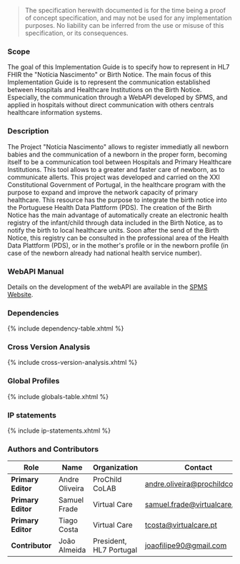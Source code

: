   <blockquote class="stu-note">
    <p>The specification herewith documented is for the time being a proof of concept specification, and may not be used for any implementation purposes. 
    No liability can be inferred from the use or misuse of this specification, or its consequences.</p>
  </blockquote>


### Scope

The goal of this Implementation Guide is to specify how to represent in HL7 FHIR the "Notícia Nascimento" or Birth Notice.
The main focus of this Implementation Guide is to represent the communication established between Hospitals and Healthcare Institutions on the Birth Notice. Especially, the communication through a WebAPI developed by SPMS, and applied in hospitals without direct communication with others centrals healthcare information systems.

### Description

The Project "Notícia Nascimento" allows to register immediatly all newborn babies and the communication of a newborn in the proper form, becoming itself to be a communication tool between Hospitals and Primary Healthcare Institutions. This tool allows to a greater and faster care of newborn, as to communicate allerts. 
This project was developed and carried on the XXI Constitutional Government of Portugal, in the healthcare program with the purpose to expand and improve the network capacity of primary healthcare.
This resource has the purpose to integrate the birth notice into the Portuguese Health Data Plattform (PDS).
The creation of the Birth Notice has the main advantage of automatically create an electronic health registry of the infant/child through data included in the Birth Notice, as to notify the birth to local healthcare units. 
Soon after the send of the Birth Notice, this registry can be consulted in the professional area of the Health Data Plattform (PDS), or in the mother's profile or in the newborn profile (in case of the newborn already had national health service number). 




### WebAPI Manual

Details on the development of the webAPI are available in the <a href="https://spms.min-saude.pt/wp-content/uploads/2017/01/ET-PDS-WebAPI_v1.3.pdf">SPMS Website</a>.

### Dependencies

{% include dependency-table.xhtml %}


### Cross Version Analysis

{% include cross-version-analysis.xhtml %}

### Global Profiles

{% include globals-table.xhtml %}

### IP statements

{% include ip-statements.xhtml %}


### Authors and Contributors

| Role  | Name | Organization | Contact |
| --- | --- | --- | --- |
| **Primary Editor** | Andre Oliveira | ProChild CoLAB | andre.oliveira@prochildcolab.pt |
| **Primary Editor** | Samuel Frade | Virtual Care | samuel.frade@virtualcare.pt |
| **Primary Editor** | Tiago Costa | Virtual Care | tcosta@virtualcare.pt 
| **Contributor** | João Almeida | President, HL7 Portugal | joaofilipe90@gmail.com |